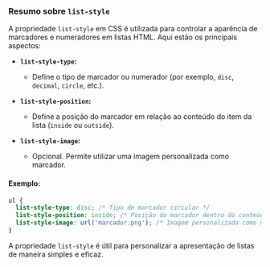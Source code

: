 ### Resumo sobre `list-style`

A propriedade `list-style` em CSS é utilizada para controlar a aparência de marcadores e numeradores em listas HTML. Aqui estão os principais aspectos:

- **`list-style-type`:**
  - Define o tipo de marcador ou numerador (por exemplo, `disc`, `decimal`, `circle`, etc.).

- **`list-style-position`:**
  - Define a posição do marcador em relação ao conteúdo do item da lista (`inside` ou `outside`).

- **`list-style-image`:**
  - Opcional. Permite utilizar uma imagem personalizada como marcador.

#### Exemplo:

```css
ul {
  list-style-type: disc; /* Tipo de marcador circular */
  list-style-position: inside; /* Posição do marcador dentro do conteúdo */
  list-style-image: url('marcador.png'); /* Imagem personalizada como marcador (opcional) */
}
```

A propriedade `list-style` é útil para personalizar a apresentação de listas de maneira simples e eficaz.